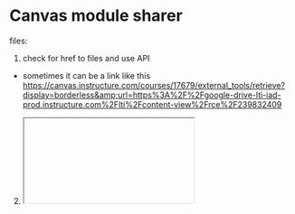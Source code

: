 # Canvas module sharer

files:
1. check <a> for href to files and use API
- sometimes it can be a link like this https://canvas.instructure.com/courses/17679/external_tools/retrieve?display=borderless&amp;url=https%3A%2F%2Fgoogle-drive-lti-iad-prod.instructure.com%2Flti%2Fcontent-view%2Frce%2F239832409
2. <iframe> src for video, no API (maybe just leave the page as is)

module types:
File, Page, SubHeader (just text), Assignment (should be simmilar to page, idk if I should add)

TODO:
better styling
admin remove by ID
collapsable categories and subcatagories and pages that stay